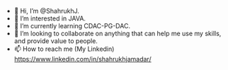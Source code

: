 - 👋 Hi, I’m @ShahrukhJ.
- 👀 I’m interested in JAVA.
- 🌱 I’m currently learning CDAC-PG-DAC.
- 💞️ I’m looking to collaborate on anything that can help me use my skills, and provide value to people.
- 📫 How to reach me (My Linkedin) https://www.linkedin.com/in/shahrukhjamadar/

<!---
ShahrukhJ/ShahrukhJ is a ✨ special ✨ repository because its `README.md` (this file) appears on your GitHub profile.
You can click the Preview link to take a look at your changes.
--->
